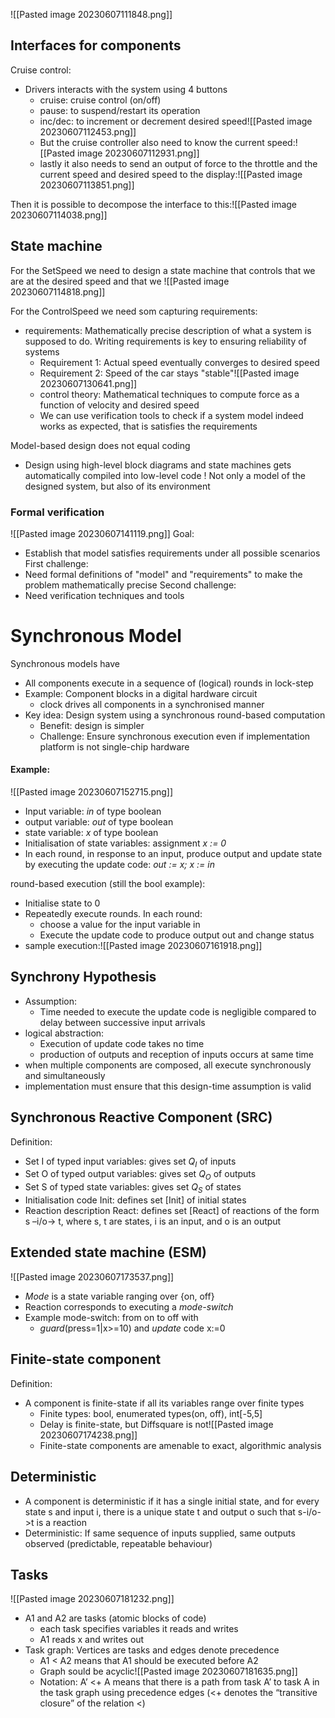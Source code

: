 ![[Pasted image 20230607111848.png]]


## Interfaces for components
Cruise control:
* Drivers interacts with the system using 4 buttons
	* cruise: cruise control (on/off)
	* pause: to suspend/restart its operation
	* inc/dec: to increment or decrement desired speed![[Pasted image 20230607112453.png]]
	* But the cruise controller also need to know the current speed:![[Pasted image 20230607112931.png]]
	* lastly it also needs to send an output of force to the throttle and the current speed and desired speed to the display:![[Pasted image 20230607113851.png]]

Then it is possible to decompose the interface to this:![[Pasted image 20230607114038.png]]


## State machine
For the SetSpeed we need to design a state machine that controls that we are at the desired speed and that we ![[Pasted image 20230607114818.png]]


For the ControlSpeed we need som capturing requirements:
* requirements: Mathematically precise description of what a system is supposed to do. Writing requirements is key to ensuring reliability of systems
	* Requirement 1: Actual speed eventually converges to desired speed
	* Requirement 2: Speed of the car stays "stable"![[Pasted image 20230607130641.png]]
	* control theory: Mathematical techniques to compute force as a function of velocity and desired speed
	* We can use verification tools to check if a system model indeed works as expected, that is satisfies the requirements

Model-based design does not equal coding 
* Design using high-level block diagrams and state machines gets automatically compiled into low-level code ! Not only a model of the designed system, but also of its environment

### Formal verification 
![[Pasted image 20230607141119.png]]
Goal: 
* Establish that model satisfies requirements under all possible scenarios 
First challenge: 
* Need formal definitions of "model" and "requirements" to make the problem mathematically precise
Second challenge:
* Need verification techniques and tools


# Synchronous Model
Synchronous models have
* All components execute in a sequence of (logical) rounds in lock-step
* Example: Component blocks in a digital hardware circuit
	* clock drives all components in a synchronised manner
* Key idea: Design system using a synchronous round-based computation 
	* Benefit: design is simpler
	* Challenge: Ensure synchronous execution even if implementation platform is not single-chip hardware

#### Example:
![[Pasted image 20230607152715.png]]
* Input variable: *in* of type boolean 
* output variable: *out* of type boolean
* state variable: *x* of type boolean
* Initialisation of state variables: assignment *x := 0*
* In each round, in response to an input, produce output and update state by executing the update code: *out := x; x := in*

round-based execution (still the bool example):
* Initialise state to 0
* Repeatedly execute rounds. In each round:
	* choose a value for the input variable in
	* Execute the update code to produce output out and change status 
* sample execution:![[Pasted image 20230607161918.png]]

## Synchrony Hypothesis
* Assumption: 
	* Time needed to execute the update code is negligible compared to delay between successive input arrivals 
* logical abstraction:
	* Execution of update code takes no time
	* production of outputs and reception of inputs occurs at same time
* when multiple components are composed, all execute synchronously and simultaneously 
* implementation must ensure that this design-time assumption is valid 


## Synchronous Reactive Component (SRC)
Definition:
* Set I of typed input variables: gives set $Q_I$ of inputs 
* Set O of typed output variables: gives set $Q_O$ of outputs 
* Set S of typed state variables: gives set $Q_S$ of states 
* Initialisation code Init: defines set [Init] of initial states 
* Reaction description React: defines set [React] of reactions of the form s –i/o-> t, where s, t are states, i is an input, and o is an output


## Extended state machine (ESM)
![[Pasted image 20230607173537.png]]
* *Mode* is a state variable ranging over {on, off}
* Reaction corresponds to executing a *mode-switch*
* Example mode-switch: from on to off with
	* *guard*(press=1|x>=10) and *update* code x:=0

## Finite-state component 
Definition:
* A component is finite-state if all its variables range over finite types
	* Finite types: bool, enumerated types(on, off), int[-5,5]
	* Delay is finite-state, but Diffsquare is not![[Pasted image 20230607174238.png]]
	* Finite-state components are amenable to exact, algorithmic analysis


## Deterministic 
* A component is deterministic if it has a single initial state, and for every state s and input i, there is a unique state t and output o such that s-i/o->t is a reaction
* Deterministic: If same sequence of inputs supplied, same outputs observed (predictable, repeatable behaviour)


## Tasks
![[Pasted image 20230607181232.png]]
* A1 and A2 are tasks (atomic blocks of code)
	* each task specifies variables it reads and writes 
	* A1 reads x and writes out
* Task graph: Vertices are tasks and edges denote precedence 
	* A1 < A2 means that A1 should be executed before A2
	* Graph sould be acyclic![[Pasted image 20230607181635.png]]
	* Notation: A’ <+ A means that there is a path from task A’ to task A in the task graph using precedence edges (<+ denotes the “transitive closure” of the relation <)


